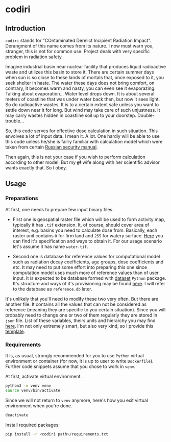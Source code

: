 # codiri

## Introduction

`codiri` stands for "COntaminated Derelict Incipient Radiation Impact".
Derangment of this name comes from its nature.
I now must warn you, stranger, this is not for common use.
Project deals with very specific problem in radiation safety.

Imagine industrial basin near nuclear facility that produces liquid radioactive waste
and utilizes this basin to store it.
There are certain summer days when sun is so close to these lands of mortals that, once exposed
to it, you seek shelter in haste.
The water these days does not bring comfort, on contrary, it becomes warm and nasty, you can even see
it evaporazing.
Talking about evaporation...
Water level drops down.
It is about several meters of coastline that was under water back then, but now it sees light.
So do radioactive wastes. It is to a certain extent safe unless you want to settle down near it for long.
But wind may take care of such unjustness.
It may carry wastes hidden in coastline soil up to your doorstep.
Double-trouble...

So, this code serves for effective dose calculation in such situation.
This envolves a lot of input data. I mean it. A lot.
One hardly will be able to use this code unless he/she is failry familiar with
calculation model which were taken from certain
[Russian security manual](https://github.com/czertyaka/codiri/wiki/Reference-Textbooks).

Then again, this is not your case if you wish to perform calculation according to other model.
But my ~~gf~~ wife along with her scientific advisor wants exactly that.
So I obey.

## Usage

### Preparations

At first, one needs to prepare few input binary files.

* First one is geospatial raster file which will be used to form activity map, typically it has `.tif` extension.
It, of course, should cover area of interest, e.g. basins you need to calculate dose from.
Basically, each raster unit contains `0` for firm land and `255` for watery surface.
[Here]() you can find it's specification and ways to obtain it.
For our usage scenario let's assume it has name `water.tif`.

* Second one is database for reference values for computational model such as radiation decay coefficients,
age groups, dose coefficients and etc.
It may need to put some effort into preparing this one since computation model uses much more of reference values
than of user input.
It is expected to be database formed with [dataset](https://dataset.readthedocs.io/en/latest/#) `Python` package.
It's structure and ways of it's provisioning may be found [here]().
I will refer to the database as `reference.db` later.

It's unlikely that you'll need to modify these two very often.
But there are another file.
It contains all the values that can not be considered as reference
(meaning they are specific to you certain situation).
Since you will probably need to change one or two of them regularly they are stored in `json` file.
List of these variables, theirs units and hierarchy you may find [here]().
I'm not only extremely smart, but also very kind, so I provide this [template]().

### Requirements

It is, as usual, strongly recommended for you to use `Python` virtual environment or container
(for now, it is up to user to write `Dockerfile`).
Further code snippets assume that you chose to work in `venv`.

At first, activate virtual environment.
```bash
python3 -m venv venv
source venv/bin/activate
```

Since we will not return to `venv` anymore, here's how you exit virtual environment when you're done.
```bash
deactivate
```

Install required packages:
```bash
pip install -r <codiri path>/requirements.txt
```
